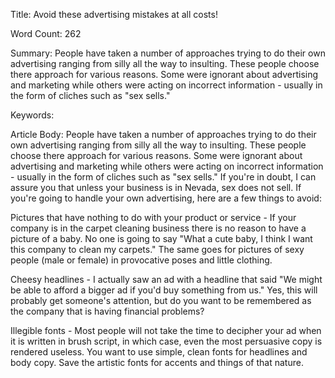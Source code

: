 Title: 
Avoid these advertising mistakes at all costs!

Word Count:
262

Summary:
People have taken a number of approaches trying to do their own advertising ranging from silly all the way to insulting. These people choose there approach for various reasons. Some were ignorant about advertising and marketing while others were acting on incorrect information - usually in the form of cliches such as "sex sells."


Keywords:



Article Body:
People have taken a number of approaches trying to do their own advertising ranging from silly all the way to insulting. These people choose there approach for various reasons. Some were ignorant about advertising and marketing while others were acting on incorrect information - usually in the form of cliches such as "sex sells." If you're in doubt, I can assure you that unless your business is in Nevada, sex does not sell. If you're going to handle your own advertising, here are a few things to avoid:

Pictures that have nothing to do with your product or service - If your company is in the carpet cleaning business there is no reason to have a picture of a baby. No one is going to say "What a cute baby, I think I want this company to clean my carpets." The same goes for pictures of sexy people (male or female) in provocative poses and little clothing.

Cheesy headlines - I actually saw an ad with a headline that said "We might be able to afford a bigger ad if you'd buy something from us." Yes, this will probably get someone's attention, but do you want to be remembered as the company that is having financial problems?

Illegible fonts - Most people will not take the time to decipher your ad when it is written in brush script, in which case, even the most persuasive copy is rendered useless. You want to use simple, clean fonts for headlines and body copy. Save the artistic fonts for accents and things of that nature.


